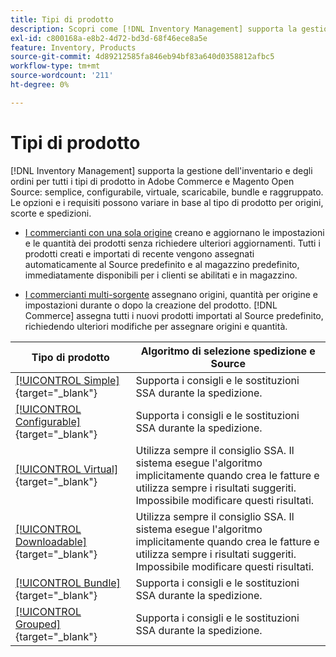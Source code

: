 ```yaml
---
title: Tipi di prodotto
description: Scopri come [!DNL Inventory Management] supporta la gestione degli inventari e degli ordini per tutti i tipi di prodotti Adobe Commerce e Magento Open Source.
exl-id: c800168a-e8b2-4d72-bd3d-68f46ece8a5e
feature: Inventory, Products
source-git-commit: 4d89212585fa846eb94bf83a640d0358812afbc5
workflow-type: tm+mt
source-wordcount: '211'
ht-degree: 0%

---
```


# Tipi di prodotto

[!DNL Inventory Management] supporta la gestione dell&#39;inventario e degli ordini per tutti i tipi di prodotto in Adobe Commerce e Magento Open Source: semplice, configurabile, virtuale, scaricabile, bundle e raggruppato. Le opzioni e i requisiti possono variare in base al tipo di prodotto per origini, scorte e spedizioni.

- [I commercianti con una sola origine](merchant-sourcing.md#single-source-merchants) creano e aggiornano le impostazioni e le quantità dei prodotti senza richiedere ulteriori aggiornamenti. Tutti i prodotti creati e importati di recente vengono assegnati automaticamente al Source predefinito e al magazzino predefinito, immediatamente disponibili per i clienti se abilitati e in magazzino.

- [I commercianti multi-sorgente](merchant-sourcing.md#multi-source-merchants) assegnano origini, quantità per origine e impostazioni durante o dopo la creazione del prodotto. [!DNL Commerce] assegna tutti i nuovi prodotti importati al Source predefinito, richiedendo ulteriori modifiche per assegnare origini e quantità.

| Tipo di prodotto | Algoritmo di selezione spedizione e Source |
|--|--|
| [[!UICONTROL Simple]](../catalog/product-create-simple.md){target="_blank"} | Supporta i consigli e le sostituzioni SSA durante la spedizione. |
| [[!UICONTROL Configurable]](../catalog/product-create-configurable.md){target="_blank"} | Supporta i consigli e le sostituzioni SSA durante la spedizione. |
| [[!UICONTROL Virtual]](../catalog/product-create-virtual.md){target="_blank"} | Utilizza sempre il consiglio SSA. Il sistema esegue l&#39;algoritmo implicitamente quando crea le fatture e utilizza sempre i risultati suggeriti.<br/>Impossibile modificare questi risultati. |
| [[!UICONTROL Downloadable]](../catalog/product-create-downloadable.md){target="_blank"} | Utilizza sempre il consiglio SSA. Il sistema esegue l&#39;algoritmo implicitamente quando crea le fatture e utilizza sempre i risultati suggeriti. <br/>Impossibile modificare questi risultati. |
| [[!UICONTROL Bundle]](../catalog/product-create-bundle.md){target="_blank"} | Supporta i consigli e le sostituzioni SSA durante la spedizione. |
| [[!UICONTROL Grouped]](../catalog/product-create-grouped.md){target="_blank"} | Supporta i consigli e le sostituzioni SSA durante la spedizione. |
